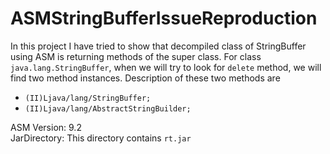 # ASMStringBufferIssueReproduction

In this project I have tried to show that decompiled class of StringBuffer using ASM is returning methods of the super class.
For class `java.lang.StringBuffer`, when we will try to look for `delete` method, we will find two method instances. 
Description of these two methods are

- `(II)Ljava/lang/StringBuffer;`
- `(II)Ljava/lang/AbstractStringBuilder;`




ASM Version: 9.2 \
JarDirectory: This directory contains `rt.jar`
